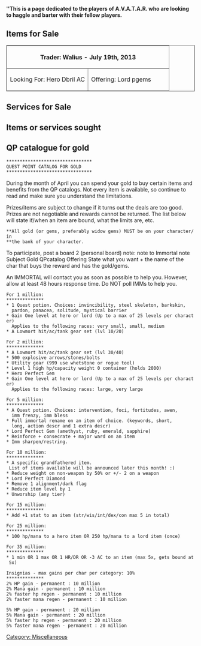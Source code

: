 '**'This is a page dedicated to the players of A.V.A.T.A.R. who are
looking to haggle and barter with their fellow players.**

## Items for Sale

<table border=1 cellpadding=10 cellspacing=0 width=50%>
<tr>
<th colspan=2>

Trader: Walius - July 19th, 2013

</th>
</tr>
<tr>
<td width=50% valign=top>

Looking For: Hero Dbril AC

</td>
<td width=50% valign=top>

Offering: Lord pgems

</td>
</tr>
</table>

## Services for Sale

## Items or services sought

## QP catalogue for gold

`********************************`  
`QUEST POINT CATALOG FOR GOLD`  
`********************************`

During the month of April you can spend your gold to buy certain items
and benefits from the QP catalogs. Not every item is available, so
continue to read and make sure you understand the limitations.

Prizes/items are subject to change if it turns out the deals are too
good. Prizes are not negotiable and rewards cannot be returned. The list
below will state if/when an item are bound, what the limits are, etc.

`**All gold (or gems, preferably widow gems) MUST be on your character/in `  
`**the bank of your character.`

To participate, post a board 2 (personal board) note: note to Immortal
note Subject Gold QPcatalog Offering State what you want + the name of
the char that buys the reward and has the gold/gems.

An IMMORTAL will contact you as soon as possible to help you. However,
allow at least 48 hours response time. Do NOT poll IMMs to help you.

`For 1 million:`  
`**************`  
`* 1 Quest potion. Choices: invincibility, steel skeleton, barkskin, `  
`  pardon, panacea, solitude, mystical barrier`  
`* Gain One level at hero or lord (Up to a max of 25 levels per character)`  
`  Applies to the following races: very small, small, medium`  
`* A Lowmort hit/ac/tank gear set (lvl 10/20)`

`For 2 million:`  
`**************`  
`* A Lowmort hit/ac/tank gear set (lvl 30/40)`  
`* 500 explosive arrows/stones/bolts`  
`* Utility gear (999 use whetstone or rogue tool)`  
`* Level 1 high hp/capacity weight 0 container (holds 2000)`  
`* Hero Perfect Gem`  
`* Gain One level at hero or lord (Up to a max of 25 levels per character)`  
`  Applies to the following races: large, very large`

`For 5 million:`  
`**************`  
`* A Quest potion. Choices: intervention, foci, fortitudes, awen, `  
`  imm frenzy, imm bless`  
`* Full immortal rename on an item of choice. (keywords, short, `  
`  long, action descr and 1 extra descr)`  
`* Lord Perfect Gem (amethyst, ruby, emerald, sapphire)`  
`* Reinforce + consecrate + major ward on an item`  
`* Imm sharpen/restring.`

`For 10 million:`  
`**************`  
`* A specific grandfathered item. `  
` List of items available will be announced later this month! :)`  
`* Reduce weight on non-weapon by 50% or +/- 2 on a weapon`  
`* Lord Perfect Diamond`  
`* Remove 1 alignment/dark flag`  
`* Reduce item level by 1`  
`* Unworship (any tier)`

`For 15 million:`  
`**************`  
`* Add +1 stat to an item (str/wis/int/dex/con max 5 in total)`

`For 25 million:`  
`**************`  
`* 100 hp/mana to a hero item OR 250 hp/mana to a lord item (once)`

`For 35 million:`  
`**************`  
`* 1 min OR 1 max OR 1 HR/DR OR -3 AC to an item (max 5x, gets bound at 5x)`

`Insignias - max gains per char per category: 10%`  
`**************`  
`2% HP gain - permanent : 10 million `  
`2% Mana gain - permanent : 10 million`  
`2% faster hp regen - permanent : 10 million`  
`2% faster mana regen - permanent : 10 million`  
  
`5% HP gain - permanent : 20 million`  
`5% Mana gain - permanent : 20 million`  
`5% faster hp regen - permanent : 20 million`  
`5% faster mana regen - permanent : 20 million`

[Category: Miscellaneous](Category:_Miscellaneous "wikilink")

